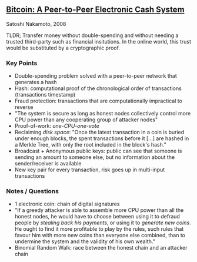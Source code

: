 ## [Bitcoin: A Peer-to-Peer Electronic Cash System](https://bitcoin.org/en/bitcoin-paper)
Satoshi Nakamoto, 2008

TLDR; Transfer money without double-spending and without needing a trusted third-party such as financial insitutions. In the online world, this trust would be substituted by a cryptographic proof.

### Key Points
* Double-spending problem solved with a peer-to-peer network that generates a hash
* Hash: computational proof of the chronological order of transactions (transactions timestamp)
* Fraud protection: transactions that are computationally impractical to reverse
* "The system is secure as long as honest nodes collectively control more CPU power than any cooperating group of attacker nodes"
* Proof-of-work: *one-CPU-one-vote*
* Reclaiming *disk space*: "Once the latest transaction in a coin is buried under enough blocks, the spent transactions before
it [...] are hashed in a Merkle Tree, with only the root included in the block's hash."
* Broadcast + Anonymous public keys: public can see that someone is sending an amount to someone else, but no information about the sender/receiver is available
* New key pair for every transaction, risk goes up in multi-input transactions

### Notes / Questions
* 1 electronic coin: chain of digital signatures
* "If a greedy attacker is able to assemble more CPU power than all the honest nodes, he would have to choose between using it
to defraud people by *stealing back his payments*, or using it to *generate new coins*. He ought to find it more profitable to play by the rules, such rules that favour him with more new coins than everyone else combined, than to undermine the system and the validity of his own wealth."
* Binomial Random Walk: race between the honest chain and an attacker chain
